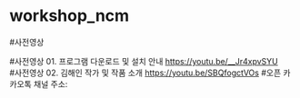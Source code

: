 # workshop_ncm

#사전영상

#사전영상 01. 프로그램 다운로드 및 설치 안내 https://youtu.be/__Jr4xpvSYU       
#사전영상 02. 김해인 작가 및 작품 소개 https://youtu.be/SBQfogctVOs
#오픈 카카오톡 채널 주소:
